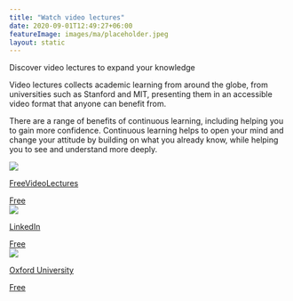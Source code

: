 ```yaml
---
title: "Watch video lectures"
date: 2020-09-01T12:49:27+06:00
featureImage: images/ma/placeholder.jpeg
layout: static
---
```


Discover video lectures to expand your knowledge

Video lectures collects academic learning from around the globe, from universities such as Stanford and MIT, presenting them in an accessible video format that anyone can benefit from. 

There are a range of benefits of continuous learning, including helping you to gain more confidence. Continuous learning helps to open your mind and change your attitude by building on what you already know, while helping you to see and understand more deeply.

<a class="ma-link" href="https://freevideolectures.com/"><div class="ma-card ma-card-Learning"><div class="ma-icon"><img src ="/images/Icon-check - learning - opacity.svg"/></div><div class="ma-name"><p>FreeVideoLectures</p></div><div class="ma-paid-text"><span>Free</span></div></div></a><a class="ma-link" href="https://www.linkedin.com/pulse/7-reasons-students-learn-better-video-travis-bergwall/"><div class="ma-card ma-card-Learning"><div class="ma-icon"><img src ="/images/Icon-check - learning - opacity.svg"/></div><div class="ma-name"><p>LinkedIn</p></div><div class="ma-paid-text"><span>Free</span></div></div></a><a class="ma-link" href="https://www.ox.ac.uk/students/academic/guidance/skills/recorded-lectures"><div class="ma-card ma-card-Learning"><div class="ma-icon"><img src ="/images/Icon-check - learning - opacity.svg"/></div><div class="ma-name"><p>Oxford University</p></div><div class="ma-paid-text"><span>Free</span></div></div></a>  

<br/><br/>






